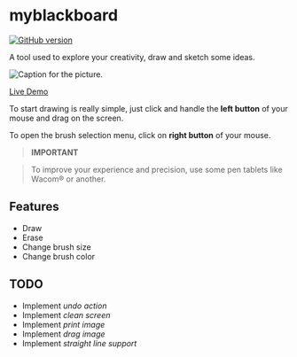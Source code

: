 # myblackboard
[![GitHub version](https://badge.fury.io/gh/madureira%2Fblackboard.svg)](https://badge.fury.io/gh/madureira%2Fblackboard)

A tool used to explore your creativity, draw and sketch some ideas.

![Caption for the picture.](http://myblackboard.madureira.me/images/screenshot-myblackboard.png)


[Live Demo](http://myblackboard.madureira.me)

To start drawing is really simple, just click and handle the **left button** of your mouse and drag on the screen.

To open the brush selection menu, click on **right button** of your mouse.

> **IMPORTANT**

> To improve your experience and precision, use some pen tablets like Wacom&reg; or another.

## Features

- Draw
- Erase
- Change brush size
- Change brush color

## TODO

- Implement *undo action*
- Implement *clean screen*
- Implement *print image*
- Implement *drag image*
- Implement *straight line support*
